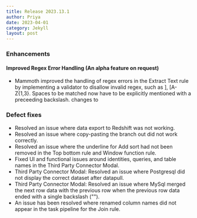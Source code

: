 ```yaml
---
title: Release 2023.13.1
author: Priya
date: 2023-04-01
category: Jekyll
layout: post
---
```


### Enhancements
#### Improved Regex Error Handling (An alpha feature on request)
* Mammoth improved the handling of regex errors in the Extract Text rule by implementing a validator to disallow invalid regex, such as ], [A-Z{1,3}. Spaces to be matched now have to be explicitly mentioned with a preceeding backslash. <space> changes to <backslash><space>


### Defect fixes

* Resolved an issue where data export to Redshift was not working.
* Resolved an issue where copy-pasting the branch out did not work correctly.
* Resolved an issue where the underline for Add sort had not been removed in the Top bottom rule and Window function rule.
* Fixed UI and functional issues around identities, queries, and table names in the Third Party Connector Modal.
* Third Party Connector Modal: Resolved an issue where  Postgresql did not display the correct dataset after datapull.
* Third Party Connector Modal: Resolved an issue where MySql merged the next row data with the previous row when the previous row data ended with a single backslash ("\").
* An issue has been resolved where renamed column names did not appear in the task pipeline for the Join rule.
